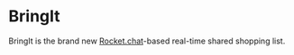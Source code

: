 # BringIt
BringIt is the brand new [Rocket.chat](http://rocket.chat)-based real-time shared shopping list.
